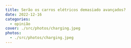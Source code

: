 ```yaml
---
title: Serão os carros elétricos demasiado avançados?
date: 2022-12-16
categories:
  - opinião
cover: ./src/photos/charging.jpeg
photos:
  - ./src/photos/charging.jpeg
---
```


